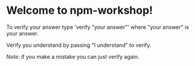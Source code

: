 # Welcome to npm-workshop! #

To verify your answer type 'verify "your answer"' where "your answer" is your answer.

Verify you understand by passing "I understand" to verify.

*Note*: if you make a mistake you can just verify again.
